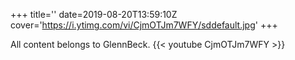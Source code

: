 +++
title=''
date=2019-08-20T13:59:10Z
cover='https://i.ytimg.com/vi/CjmOTJm7WFY/sddefault.jpg'
+++

All content belongs to GlennBeck.
{{< youtube CjmOTJm7WFY >}}
